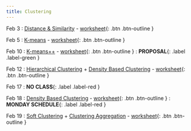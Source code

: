 ```yaml
---
title: Clustering
---
```


Feb 3 
: [Distance & Similarity](https://github.com/gallettilance/CS506-Spring2025/raw/main/lecture_03/03_Distance_&_Similarity.pdf) - [worksheet](https://github.com/gallettilance/CS506-Spring2025/blob/main/lecture_03/worksheet_03.ipynb){: .btn .btn-outline }

Feb 5 
: [K-means](https://github.com/gallettilance/CS506-Spring2025/raw/main/lecture_04/04_Clustering_Kmeans.pdf) - [worksheet](https://github.com/gallettilance/CS506-Spring2025/blob/main/lecture_04/worksheet_04.ipynb){: .btn .btn-outline }

Feb 10 
: [K-means++](https://github.com/gallettilance/CS506-Spring2025/raw/main/lecture_05/05_Kmeans++.pdf) - [worksheet](https://github.com/gallettilance/CS506-Spring2025/blob/main/lecture_05/worksheet_05.ipynb){: .btn .btn-outline }
 : **PROPOSAL**{: .label .label-green }

Feb 12 
: [Hierarchical Clustering](https://github.com/gallettilance/CS506-Spring2025/raw/main/lecture_06/06_Hierarchical_Clustering.pdf) + [Density Based Clustering](https://github.com/gallettilance/CS506-Spring2025/raw/main/lecture_06/06_Density_Based_Clustering.pdf) - [worksheet](https://github.com/gallettilance/CS506-Spring2025/blob/main/lecture_06/worksheet_06.ipynb){: .btn .btn-outline }

Feb 17
: **NO CLASS**{: .label .label-red }

Feb 18
: [Density Based Clustering](https://github.com/gallettilance/CS506-Spring2025/raw/main/lecture_06/06_Density_Based_Clustering.pdf) - [worksheet](https://github.com/gallettilance/CS506-Spring2025/blob/main/lecture_07/worksheet_07.ipynb){: .btn .btn-outline }
  : **MONDAY SCHEDULE**{: .label .label-red }

Feb 19
: [Soft Clustering](https://github.com/gallettilance/CS506-Spring2025/raw/main/lecture_07/07_Soft_Clustering.pdf) + [Clustering Aggregation](https://github.com/gallettilance/CS506-Spring2025/raw/main/lecture_08/08_Clustering_Aggregation.pdf) - [worksheet](https://github.com/gallettilance/CS506-Spring2025/blob/main/lecture_08/worksheet_08.ipynb){: .btn .btn-outline }
